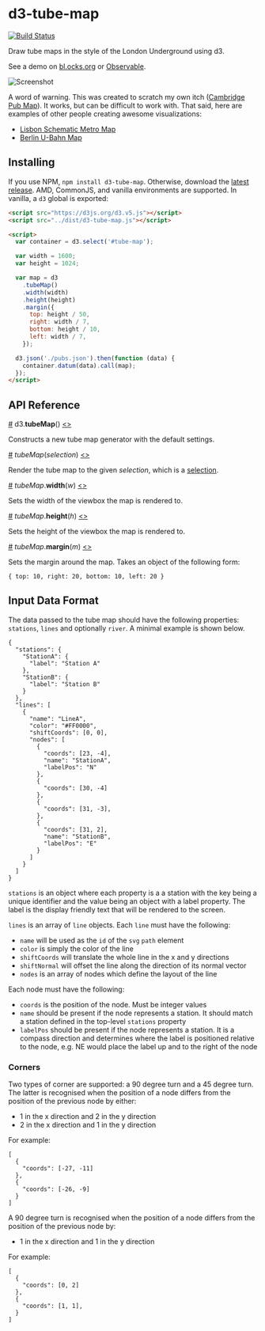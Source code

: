 # d3-tube-map

[![Build Status](https://travis-ci.org/johnwalley/d3-tube-map.svg?branch=master)](https://travis-ci.org/johnwalley/d3-tube-map)

Draw tube maps in the style of the London Underground using d3.

See a demo on [bl.ocks.org](https://bl.ocks.org/johnwalley/9b6d8af7a209b95c5b9dff99073db420) or [Observable](https://observablehq.com/@johnwalley/d3-tube-map).

![Screenshot](https://user-images.githubusercontent.com/981531/34120207-c26283f4-e41c-11e7-9683-e772f7bd308d.png)

A word of warning. This was created to scratch my own itch ([Cambridge Pub Map](https://www.pubmap.co.uk)). It works, but can be difficult to work with. That said, here are examples of other people creating awesome visualizations:

- [Lisbon Schematic Metro Map](https://github.com/Joao-Pedrosa/GSDB)
- [Berlin U-Bahn Map](https://github.com/skamsie/berlin-ubahn-map)

## Installing

If you use NPM, `npm install d3-tube-map`. Otherwise, download the
[latest release](https://github.com/johnwalley/d3-tube-map/releases/latest).
AMD, CommonJS, and vanilla environments are supported. In vanilla, a `d3` global
is exported:

```html
<script src="https://d3js.org/d3.v5.js"></script>
<script src="../dist/d3-tube-map.js"></script>

<script>
  var container = d3.select('#tube-map');

  var width = 1600;
  var height = 1024;

  var map = d3
    .tubeMap()
    .width(width)
    .height(height)
    .margin({
      top: height / 50,
      right: width / 7,
      bottom: height / 10,
      left: width / 7,
    });

  d3.json('./pubs.json').then(function (data) {
    container.datum(data).call(map);
  });
</script>
```

## API Reference

<a name="tubeMap" href="#tubeMap">#</a> d3.<b>tubeMap</b>()
[<>](https://github.com/johnwalley/d3-tube-map/blob/master/src/map.js 'Source')

Constructs a new tube map generator with the default settings.

<a name="_tubeMap" href="#_tubeMap">#</a> <i>tubeMap</i>(<i>selection</i>)
[<>](https://github.com/johnwalley/d3-tube-map/blob/master/src/map.js#L26 'Source')

Render the tube map to the given _selection_, which is a
[selection](https://github.com/d3/d3-selection).

<a name="tubeMap_width" href="#tubeMap_width">#</a>
<i>tubeMap</i>.<b>width</b>(<i>w</i>)
[<>](https://github.com/johnwalley/d3-tube-map/blob/master/src/map.js#L109 'Source')

Sets the width of the viewbox the map is rendered to.

<a name="tubeMap_height" href="#tubeMap_height">#</a>
<i>tubeMap</i>.<b>height</b>(<i>h</i>)
[<>](https://github.com/johnwalley/d3-tube-map/blob/master/src/map.js#L115 'Source')

Sets the height of the viewbox the map is rendered to.

<a name="tubeMap_margin" href="#tubeMap_margin">#</a>
<i>tubeMap</i>.<b>margin</b>(<i>m</i>)
[<>](https://github.com/johnwalley/d3-tube-map/blob/master/src/map.js#L121 'Source')

Sets the margin around the map. Takes an object of the following form:

```
{ top: 10, right: 20, bottom: 10, left: 20 }
```

## Input Data Format

The data passed to the tube map should have the following properties: `stations`, `lines` and optionally `river`. A minimal example is shown below.

```
{
  "stations": {
    "StationA": {
      "label": "Station A"
    },
    "StationB": {
      "label": "Station B"
    }
  },
  "lines": [
    {
      "name": "LineA",
      "color": "#FF0000",
      "shiftCoords": [0, 0],
      "nodes": [
        {
          "coords": [23, -4],
          "name": "StationA",
          "labelPos": "N"
        },
        {
          "coords": [30, -4]
        },
        {
          "coords": [31, -3],
        },
        {
          "coords": [31, 2],
          "name": "StationB",
          "labelPos": "E"
        }
      ]
    }
  ]
}
```

`stations` is an object where each property is a a station with the key being a unique identifier and the value being an object with a label property. The label is the display friendly text that will be rendered to the screen.

`lines` is an array of `line` objects. Each `line` must have the following:

- `name` will be used as the `id` of the `svg` `path` element
- `color` is simply the color of the line
- `shiftCoords` will translate the whole line in the x and y directions
- `shiftNormal` will offset the line along the direction of its normal vector
- `nodes` is an array of nodes which define the layout of the line

Each node must have the following:

- `coords` is the position of the node. Must be integer values
- `name` should be present if the node represents a station. It should match a station defined in the top-level `stations` property
- `labelPos` should be present if the node represents a station. It is a compass direction and determines where the label is positioned relative to the node, e.g. NE would place the label up and to the right of the node

### Corners

Two types of corner are supported: a 90 degree turn and a 45 degree turn. The latter is recognised when the position of a node differs from the position of the previous node by either:

- 1 in the x direction and 2 in the y direction
- 2 in the x direction and 1 in the y direction

For example:

```
[
  {
    "coords": [-27, -11]
  },
  {
    "coords": [-26, -9]
  }
]
```

A 90 degree turn is recognised when the position of a node differs from the position of the previous node by:

- 1 in the x direction and 1 in the y direction

For example:

```
[
  {
    "coords": [0, 2]
  },
  {
    "coords": [1, 1],
  }
]
```

